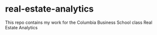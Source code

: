 # real-estate-analytics

This repo contains my work for the Columbia Business School class Real Estate Analytics
